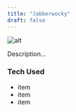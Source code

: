 ```yaml
---
title: "Jabberwocky"
draft: false
---
```

![alt](//via.placeholder.com/640x150)

Description...

### Tech Used 
* item 
* item 
* item 

